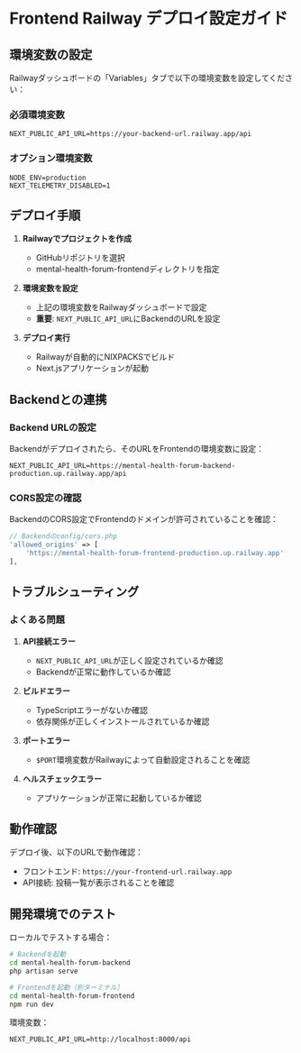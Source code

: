 # Frontend Railway デプロイ設定ガイド

## 環境変数の設定

Railwayダッシュボードの「Variables」タブで以下の環境変数を設定してください：

### 必須環境変数
```
NEXT_PUBLIC_API_URL=https://your-backend-url.railway.app/api
```

### オプション環境変数
```
NODE_ENV=production
NEXT_TELEMETRY_DISABLED=1
```

## デプロイ手順

1. **Railwayでプロジェクトを作成**
   - GitHubリポジトリを選択
   - mental-health-forum-frontendディレクトリを指定

2. **環境変数を設定**
   - 上記の環境変数をRailwayダッシュボードで設定
   - **重要**: `NEXT_PUBLIC_API_URL`にBackendのURLを設定

3. **デプロイ実行**
   - Railwayが自動的にNIXPACKSでビルド
   - Next.jsアプリケーションが起動

## Backendとの連携

### Backend URLの設定
Backendがデプロイされたら、そのURLをFrontendの環境変数に設定：

```
NEXT_PUBLIC_API_URL=https://mental-health-forum-backend-production.up.railway.app/api
```

### CORS設定の確認
BackendのCORS設定でFrontendのドメインが許可されていることを確認：

```php
// Backendのconfig/cors.php
'allowed_origins' => [
    'https://mental-health-forum-frontend-production.up.railway.app'
],
```

## トラブルシューティング

### よくある問題

1. **API接続エラー**
   - `NEXT_PUBLIC_API_URL`が正しく設定されているか確認
   - Backendが正常に動作しているか確認

2. **ビルドエラー**
   - TypeScriptエラーがないか確認
   - 依存関係が正しくインストールされているか確認

3. **ポートエラー**
   - `$PORT`環境変数がRailwayによって自動設定されることを確認

4. **ヘルスチェックエラー**
   - アプリケーションが正常に起動しているか確認

## 動作確認

デプロイ後、以下のURLで動作確認：

- フロントエンド: `https://your-frontend-url.railway.app`
- API接続: 投稿一覧が表示されることを確認

## 開発環境でのテスト

ローカルでテストする場合：

```bash
# Backendを起動
cd mental-health-forum-backend
php artisan serve

# Frontendを起動（別ターミナル）
cd mental-health-forum-frontend
npm run dev
```

環境変数：
```
NEXT_PUBLIC_API_URL=http://localhost:8000/api
``` 